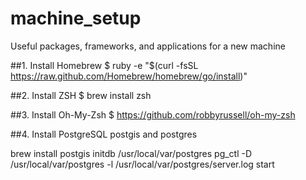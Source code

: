 machine_setup
=============

Useful packages, frameworks, and applications for a new machine


##1. Install Homebrew 
$ ruby -e "$(curl -fsSL https://raw.github.com/Homebrew/homebrew/go/install)"

##2. Install ZSH 
$ brew install zsh

##3. Install Oh-My-Zsh 
$ https://github.com/robbyrussell/oh-my-zsh

##4. Install PostgreSQL postgis and postgres
 
brew install postgis
initdb /usr/local/var/postgres
pg_ctl -D /usr/local/var/postgres -l /usr/local/var/postgres/server.log start
